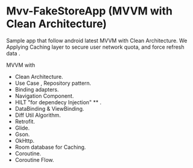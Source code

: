 # Mvv-FakeStoreApp (MVVM with Clean Architecture)

Sample app that follow android latest MVVM with Clean Architecture.
We Applying Caching layer to secure user network quota, and force refresh data .

MVVM with 
 - Clean Architecture.
 - Use Case , Repository pattern.
 - Binding adapters.
 - Navigation Component.
 - HILT "for dependecy Injection" ** .
 - DataBinding & ViewBinding.
 - Diff Util Algorithm.
 - Retrofit.
 - Glide.
 - Gson.
 - OkHttp.
 - Room database for Caching.
 - Coroutine.
 - Coroutine Flow.

